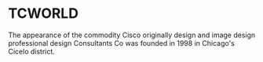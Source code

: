 TCWORLD
=======
The appearance of the commodity Cisco originally design and image design professional design Consultants Co
was founded in 1998 in Chicago's Cicelo district.
